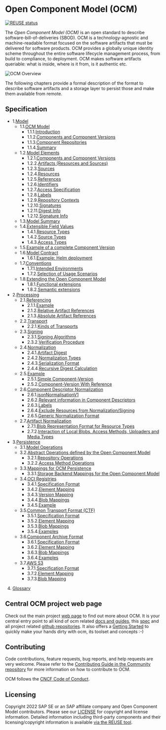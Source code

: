 # Open Component Model (OCM)

[![REUSE status](https://api.reuse.software/badge/github.com/open-component-model/ocm-spec)](https://api.reuse.software/info/github.com/open-component-model/ocm-spec)

The _Open Component Model (OCM)_ is an open standard to describe software-bill-of-deliveries (SBOD). OCM is a technology-agnostic and machine-readable format focused on the software artifacts that must be delivered for software products. OCM provides a globally unique identity scheme throughout the entire software lifecycle management process, from build to compliance, to deployment. OCM makes software artifacts queriable: what is inside, where is it from, is it authentic etc.

![OCM Overview](doc/OCM.png)

The following chapters provide a formal description of the format to describe software artifacts and a storage layer to persist those and make them available from remote.

## Specification
* 1.[Model](docs/01-model/README.md)
  * 1.1.[OCM Model](doc/01-model/01-model.md#ocm-model)
    * 1.1.1.[Introduction](doc/01-model/01-model.md#introduction)
    * 1.1.2.[Components and Component Versions](doc/01-model/01-model.md#components-and-component-versions)
    * 1.1.3.[Component Repositories](doc/01-model/01-model.md#component-repositories)
    * 1.1.4.[Summary](doc/01-model/01-model.md#summary)
  * 1.2.[Model Elements](doc/01-model/02-elements.md#model-elements)
    * 1.2.1.[Components and Component Versions](doc/01-model/02-elements.md#components-and-component-versions)
    * 1.2.2.[Artifacts (Resources and Sources)](doc/01-model/02-elements.md#artifacts-resources-and-sources)
    * 1.2.3.[Sources](doc/01-model/02-elements.md#sources)
    * 1.2.4.[Resources](doc/01-model/02-elements.md#resources)
    * 1.2.5.[References](doc/01-model/02-elements.md#references)
    * 1.2.6.[Identifiers](doc/01-model/02-elements.md#identifiers)
    * 1.2.7.[Access Specification](doc/01-model/02-elements.md#access-specification)
    * 1.2.8.[Labels](doc/01-model/02-elements.md#labels)
    * 1.2.9.[Repository Contexts](doc/01-model/02-elements.md#repository-contexts)
    * 1.2.10.[Signatures](doc/01-model/02-elements.md#signatures)
    * 1.2.11.[Digest Info](doc/01-model/02-elements.md#digest-info)
    * 1.2.12.[Signature Info](doc/01-model/02-elements.md#signature-info)
  * 1.3.[Model Summary](doc/01-model/02-elements.md#model-summary)
  * 1.4.[Extensible Field Values](doc/01-model/03-extensible-values.md#extensible-field-values)
    * 1.4.1.[Resource Types](doc/01-model/03-extensible-values.md#resource-types)
    * 1.4.2.[Source Types](doc/01-model/03-extensible-values.md#source-types)
    * 1.4.3.[Access Types](doc/01-model/03-extensible-values.md#access-types)
  * 1.5.[Example of a complete Component Version](doc/01-model/04-example.md#example-of-a-complete-component-version)
  * 1.6.[Model Contract](doc/01-model/05-contract.md#model-contract)
    * 1.6.1.[Example: Helm deployment](doc/01-model/05-contract.md#example-helm-deployment)
  * 1.7.[Conventions](doc/01-model/06-conventions.md#conventions)
    * 1.7.1.[Intended Environments](doc/01-model/06-conventions.md#intended-environments)
    * 1.7.2.[Selection of Usage Scenarios](doc/01-model/06-conventions.md#selection-of-usage-scenarios)
  * 1.8.[Extending the Open Component Model](doc/01-model/07-extensions.md#extending-the-open-component-model)
    * 1.8.1.[Functional extensions](doc/01-model/07-extensions.md#functional-extensions)
    * 1.8.2.[Semantic extensions](doc/01-model/07-extensions.md#semantic-extensions)
* 2.[Processing](docs/02-processing/README.md)
  * 2.1.[Referencing](doc/02-processing/01-references.md#referencing)
    * 2.1.1.[Example](doc/02-processing/01-references.md#example)
    * 2.1.2.[Relative Artifact References](doc/02-processing/01-references.md#relative-artifact-references)
    * 2.1.3.[Absolute Artifact References](doc/02-processing/01-references.md#absolute-artifact-references)
  * 2.2.[Transport](doc/02-processing/02-transport.md#transport)
    * 2.2.1.[Kinds of Transports](doc/02-processing/02-transport.md#kinds-of-transports)
  * 2.3.[Signing](doc/02-processing/03-signing.md#signing)
    * 2.3.1.[Signing Algorithms](doc/02-processing/03-signing.md#signing-algorithms)
    * 2.3.2.[Verification Procedure](doc/02-processing/03-signing.md#verification-procedure)
  * 2.4.[Normalization](doc/02-processing/04-digest.md#normalization)
    * 2.4.1.[Artifact Digest](doc/02-processing/04-digest.md#artifact-digest)
    * 2.4.2.[Normalization Types](doc/02-processing/04-digest.md#normalization-types)
    * 2.4.3.[Serialization Format](doc/02-processing/04-digest.md#serialization-format)
    * 2.4.4.[Recursive Digest Calculation](doc/02-processing/04-digest.md#recursive-digest-calculation)
  * 2.5.[Example](doc/02-processing/04-digest.md#example)
    * 2.5.1.[Simple Component-Version](doc/02-processing/04-digest.md#simple-component-version)
    * 2.5.2.[Component-Version With Reference](doc/02-processing/04-digest.md#component-version-with-reference)
  * 2.6.[Component Descriptor Normalization](doc/02-processing/04-digest.md#component-descriptor-normalization)
    * 2.6.1.[jsonNormalisationV1](doc/02-processing/04-digest.md#jsonnormalisationv1)
    * 2.6.2.[Relevant information in Component Descriptors](doc/02-processing/04-digest.md#relevant-information-in-component-descriptors)
    * 2.6.3.[Labels](doc/02-processing/04-digest.md#labels)
    * 2.6.4.[Exclude Resources from Normalization/Signing](doc/02-processing/04-digest.md#exclude-resources-from-normalizationsigning)
    * 2.6.5.[Generic Normalization Format](doc/02-processing/04-digest.md#generic-normalization-format)
  * 2.7.[Artifact Normalization](doc/02-processing/04-digest.md#artifact-normalization)
    * 2.7.1.[Blob Representation Format for Resource Types](doc/02-processing/04-digest.md#blob-representation-format-for-resource-types)
    * 2.7.2.[Interaction of Local Blobs, Access Methods, Uploaders and Media Types](doc/02-processing/04-digest.md#interaction-of-local-blobs-access-methods-uploaders-and-media-types)
* 3.[Persistence](docs/03-persistence/README.md)
  * 3.1.[Model Operations](doc/03-persistence/01-operations.md#model-operations)
  * 3.2.[Abstract Operations defined by the Open Component Model](doc/03-persistence/01-operations.md#abstract-operations-defined-by-the-open-component-model)
    * 3.2.1.[Repository Operations](doc/03-persistence/01-operations.md#repository-operations)
    * 3.2.2.[Access Method Operations](doc/03-persistence/01-operations.md#access-method-operations)
  * 3.3.[Mappings for OCM Persistence](doc/03-persistence/02-mappings.md#mappings-for-ocm-persistence)
    * 3.3.1.[Storage Backend Mappings for the Open Component Model](doc/03-persistence/02-mappings.md#storage-backend-mappings-for-the-open-component-model)
  * 3.4.[OCI Registries](doc/03-persistence/03-oci.md#oci-registries)
    * 3.4.1.[Specification Format](doc/03-persistence/03-oci.md#specification-format)
    * 3.4.2.[Element Mapping](doc/03-persistence/03-oci.md#element-mapping)
    * 3.4.3.[Version Mapping](doc/03-persistence/03-oci.md#version-mapping)
    * 3.4.4.[Blob Mappings](doc/03-persistence/03-oci.md#blob-mappings)
    * 3.4.5.[Example](doc/03-persistence/03-oci.md#example)
  * 3.5.[Common Transport Format (CTF)](doc/03-persistence/04-files.md#common-transport-format-ctf)
    * 3.5.1.[Specification Format](doc/03-persistence/04-files.md#specification-format)
    * 3.5.2.[Element Mapping](doc/03-persistence/04-files.md#element-mapping)
    * 3.5.3.[Blob Mappings](doc/03-persistence/04-files.md#blob-mappings)
    * 3.5.4.[Examples](doc/03-persistence/04-files.md#examples)
  * 3.6.[Component Archive Format](doc/03-persistence/04-files.md#component-archive-format)
    * 3.6.1.[Specification Format](doc/03-persistence/04-files.md#specification-format)
    * 3.6.2.[Element Mapping](doc/03-persistence/04-files.md#element-mapping)
    * 3.6.3.[Blob Mappings](doc/03-persistence/04-files.md#blob-mappings)
    * 3.6.4.[Examples](doc/03-persistence/04-files.md#examples)
  * 3.7.[AWS S3](doc/03-persistence/05-s3.md#aws-s3)
    * 3.7.1.[Specification Format](doc/03-persistence/05-s3.md#specification-format)
    * 3.7.2.[Element Mapping](doc/03-persistence/05-s3.md#element-mapping)
    * 3.7.3.[Blob Mapping](doc/03-persistence/05-s3.md#blob-mapping)
4.  [Glossary](doc/glossary.md)

## Central OCM project web page

Check out the main project [web page](https://ocm.software) to find out more about OCM. It is your central entry point to all kind of ocm related [docs and guides](https://ocm.software/docs/overview/context), this [spec](https://ocm.software/spec/) and all project related [github repositories](https://github.com/open-component-model). It also offers a [Getting Started](https://ocm.software/docs/guides/getting-started-with-ocm) to quickly make your hands dirty with ocm, its toolset and concepts :-)

## Contributing

Code contributions, feature requests, bug reports, and help requests are very welcome. Please refer to the [Contributing Guide in the Community repository](https://github.com/open-component-model/community/blob/main/CONTRIBUTING.md) for more information on how to contribute to OCM.

OCM follows the [CNCF Code of Conduct](https://github.com/cncf/foundation/blob/main/code-of-conduct.md).

## Licensing

Copyright 2022 SAP SE or an SAP affiliate company and Open Component Model contributors.
Please see our [LICENSE](LICENSE) for copyright and license information.
Detailed information including third-party components and their licensing/copyright information is available [via the REUSE tool](https://api.reuse.software/info/github.com/open-component-model/ocm-spec).
